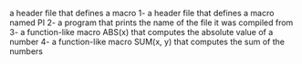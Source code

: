  a header file that defines a macro
 1- a header file that defines a macro named PI
2- a program that prints the name of the file it was compiled from
3- a function-like macro ABS(x) that computes the absolute value of a number
4- a function-like macro SUM(x, y) that computes the sum of the numbers
